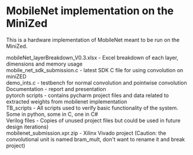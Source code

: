 # MobileNet implementation on the MiniZed
This is a hardware implementation of MobileNet meant to be run on the MiniZed.

mobileNet_layerBreakdown_V0.3.xlsx - Excel breakdown of each layer, dimensions and memory usage <br /> 
mobile_net_sdk_submission.c - latest SDK C file for using convolution on miniZED <br /> 
demo_ints.c - testbench for normal convolution and pointwise convolution <br /> 
Documentation - report and presentation <br /> 
pytorch scripts - contains pycharm project files and data related to extracted weights from mobilenet implementation <br /> 
TB_scripts - All scripts used to verify basic functionality of the system. Some in python, some in C, one in C# <br /> 
Verilog files - Copies of unused project files but could be used in future design iterations) <br /> 
mobilenet_submission.xpr.zip - Xilinx Vivado project (Caution: the convolutional unit is named bram_mult, don't want to rename it and break project) 
